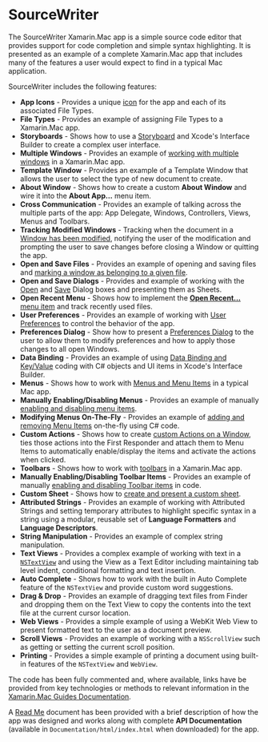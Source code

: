 SourceWriter
============

The SourceWriter Xamarin.Mac app is a simple source code editor that provides support for code completion and simple syntax highlighting. It is presented as an example of a complete Xamarin.Mac app that includes many of the features a user would expect to find in a typical Mac application.  

SourceWriter includes the following features:

* **App Icons** - Provides a unique [icon](https://developer.xamarin.com/guides/mac/deployment,_testing,_and_metrics/app-icon/) for the app and each of its associated File Types.
* **File Types** - Provides an example of assigning File Types to a Xamarin.Mac app.
* **Storyboards** - Shows how to use a [Storyboard](https://developer.xamarin.com/guides/mac/platform-features/storyboards/) and Xcode's Interface Builder to create a complex user interface.
* **Multiple Windows** - Provides an example of [working with multiple windows](https://developer.xamarin.com/guides/mac/user-interface/working-with-windows/#Working_with_Multiple_Windows) in a Xamarin.Mac app.
* **Template Window** - Provides an example of a Template Window that allows the user to select the type of new document to create.
* **About Window** - Shows how to create a custom **About Window** and wire it into the **About App...** menu item.
* **Cross Communication** - Provides an example of talking across the multiple parts of the app: App Delegate, Windows, Controllers, Views, Menus and Toolbars.
* **Tracking Modified Windows** - Tracking when the document in a [Window has been modified](https://developer.xamarin.com/guides/mac/user-interface/working-with-windows/#Modified_Windows_Content), notifying the user of the modification and prompting the user to save changes before closing a Window or quitting the app.
* **Open and Save Files** - Provides an example of opening and saving files and [marking a window as belonging to a given file](https://developer.xamarin.com/guides/mac/user-interface/working-with-windows/#Setting_a_Windows_Title_and_Represented_File). 
* **Open and Save Dialogs** - Provides and example of working with the [Open](https://developer.xamarin.com/guides/mac/user-interface/working-with-dialogs/#The_Open_Dialog) and [Save](https://developer.xamarin.com/guides/mac/user-interface/working-with-dialogs/#The_Save_Dialog) Dialog boxes and presenting them as Sheets.
* **Open Recent Menu** - Shows how to implement the [**Open Recent...** menu item](https://developer.xamarin.com/guides/mac/user-interface/working-with-menus/#Working_with_the_Open_Recent_Menu) and track recently used files.
* **User Preferences** - Provides an example of working with [User Preferences](https://developer.xamarin.com/guides/mac/user-interface/working-with-dialogs/#Saving_and_Loading_Preferences) to control the behavior of the app.
* **Preferences Dialog** - Show how to present a [Preferences Dialog](https://developer.xamarin.com/guides/mac/user-interface/working-with-dialogs/#Creating_a_Preferences_Dialog) to the user to allow them to modify preferences and how to apply those changes to all open Windows.
* **Data Binding** - Provides an example of using [Data Binding and Key/Value](https://developer.xamarin.com/guides/mac/application_fundamentals/databinding/) coding with C# objects and UI items in Xcode's Interface Builder.
* **Menus** - Shows how to work with [Menus and Menu Items](https://developer.xamarin.com/guides/mac/user-interface/working-with-menus/) in a typical Mac app.
* **Manually Enabling/Disabling Menus** - Provides an example of manually [enabling and disabling menu items](https://developer.xamarin.com/guides/mac/user-interface/working-with-menus/#Enabling_and_Disabling_Menus_and_Items).
* **Modifying Menus On-The-Fly** - Provides an example of [adding and removing Menu Items](https://developer.xamarin.com/guides/mac/user-interface/working-with-menus/#Creating_Menus_from_Code) on-the-fly using C# code.
* **Custom Actions** - Shows how to create [custom Actions on a Window](https://developer.xamarin.com/guides/mac/user-interface/working-with-menus/#Working_with_Custom_Window_Actions), ties those actions into the First Responder and attach them to Menu Items to automatically enable/display the items and activate the actions when clicked.
* **Toolbars** - Shows how to work with [toolbars](https://developer.xamarin.com/guides/mac/user-interface/working-with-toolbars/) in a Xamarin.Mac app.
* **Manually Enabling/Disabling Toolbar Items** - Provides an example of manually [enabling and disabling Toolbar items](https://developer.xamarin.com/guides/mac/user-interface/working-with-toolbars/#Disabling_Toolbar_Items) in code.
* **Custom Sheet** - Shows how to [create and present a custom sheet](https://developer.xamarin.com/guides/mac/user-interface/working-with-dialogs/#Creating_a_Custom_Sheet).
* **Attributed Strings** - Provides an example of working with Attributed Strings and setting temporary attributes to highlight specific syntax in a string using a modular, reusable set of **Language Formatters** and **Language Descriptors**.
* **String Manipulation** - Provides an example of complex string manipulation.
* **Text Views** - Provides a complex example of working with text in a [`NSTextView`](https://developer.xamarin.com/guides/mac/user-interface/standard-controls/#Working_with_Text_Controls) and using the View as a Text Editor including maintaining tab level indent, conditional formatting and text insertion.
* **Auto Complete** - Shows how to work with the built in Auto Complete feature of the `NSTextView` and provide custom word suggestions.
* **Drag & Drop** - Provides an example of dragging text files from Finder and dropping them on the Text View to copy the contents into the text file at the current cursor location.
* **Web Views** - Provides a simple example of using a WebKit Web View to present formatted text to the user as a document preview.
* **Scroll Views** - Provides an example of working with a `NSScrollView` such as getting or setting the current scroll position.
* **Printing** - Provides a simple example of printing a document using built-in features of the `NSTextView` and `WebView`. 

The code has been fully commented and, where available, links have be provided from key technologies or methods to relevant information in the [Xamarin.Mac Guides Documentation](https://developer.xamarin.com/guides/#mac).

A [Read Me](https://github.com/xamarin/mac-samples/tree/master/SourceWriter/Documentation) document has been provided with a brief description of how the app was designed and works along with complete **API Documentation** (available in `Documentation/html/index.html` when downloaded) for the app.